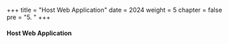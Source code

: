 +++
title = "Host Web Application"
date = 2024
weight = 5
chapter = false
pre = "5. "
+++

#### Host Web Application